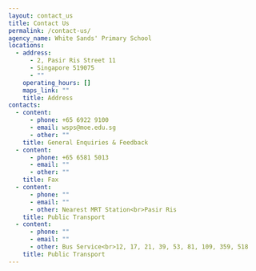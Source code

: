 ```yaml
---
layout: contact_us
title: Contact Us
permalink: /contact-us/
agency_name: White Sands' Primary School
locations:
  - address:
      - 2, Pasir Ris Street 11
      - Singapore 519075
      - ""
    operating_hours: []
    maps_link: ""
    title: Address
contacts:
  - content:
      - phone: +65 6922 9100
      - email: wsps@moe.edu.sg
      - other: ""
    title: General Enquiries & Feedback
  - content:
      - phone: +65 6581 5013
      - email: ""
      - other: ""
    title: Fax
  - content:
      - phone: ""
      - email: ""
      - other: Nearest MRT Station<br>Pasir Ris
    title: Public Transport
  - content:
      - phone: ""
      - email: ""
      - other: Bus Service<br>12, 17, 21, 39, 53, 81, 109, 359, 518
    title: Public Transport
---
```

